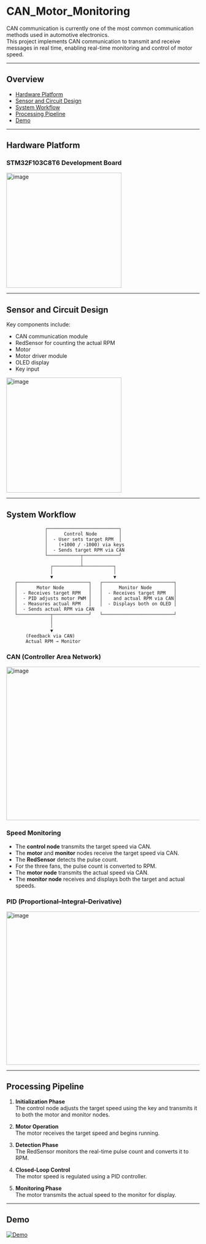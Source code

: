 # CAN_Motor_Monitoring
CAN communication is currently one of the most common communication methods used in automotive electronics.  
This project implements CAN communication to transmit and receive messages in real time, enabling real-time monitoring and control of motor speed.

---

## Overview
- [Hardware Platform](#hardware-platform)
- [Sensor and Circuit Design](#sensor-and-circuit-design)
- [System Workflow](#system-workflow)
- [Processing Pipeline](#processing-pipeline)
- [Demo](#demo)

---

## Hardware Platform

### STM32F103C8T6 Development Board  
<img width="300" height="300" alt="image" src="https://github.com/user-attachments/assets/aa7097f9-7a91-48aa-a5fe-5a4d830a329f" />

---

## Sensor and Circuit Design

Key components include:
- CAN communication module  
- RedSensor for counting the actual RPM  
- Motor  
- Motor driver module  
- OLED display  
- Key input  

<img width="300" height="300" alt="image" src="https://github.com/user-attachments/assets/4a4441ff-9b04-4706-97bb-04badf1ea1a3" />

---

## System Workflow

```
              ┌──────────────────────────┐
              │      Control Node        │
              │  - User sets target RPM  │
              │    (+1000 / -1000) via keys
              │  - Sends target RPM via CAN
              └────────────┬─────────────┘
                           │
                ┌──────────┴───────────┐
                │                      │
                ▼                      ▼
   ┌──────────────────────────┐   ┌──────────────────────────┐
   │       Motor Node         │   │      Monitor Node        │
   │  - Receives target RPM   │   │  - Receives target RPM   │
   │  - PID adjusts motor PWM │   │    and actual RPM via CAN│
   │  - Measures actual RPM   │   │  - Displays both on OLED │
   │  - Sends actual RPM via CAN
   └────────────┬─────────────┘   └──────────────────────────┘
                │
                │
                ▼
       (Feedback via CAN)
       Actual RPM → Monitor
```


### CAN (Controller Area Network)
<img width="600" height="400" alt="image" src="https://github.com/user-attachments/assets/e247591e-3e25-4d7a-b4f2-890aa4cdaa7f" />

### Speed Monitoring
- The **control node** transmits the target speed via CAN.  
- The **motor** and **monitor** nodes receive the target speed via CAN.  
- The **RedSensor** detects the pulse count.  
- For the three fans, the pulse count is converted to RPM.  
- The **motor node** transmits the actual speed via CAN.  
- The **monitor node** receives and displays both the target and actual speeds.

### PID (Proportional–Integral–Derivative)
<img width="600" height="400" alt="image" src="https://github.com/user-attachments/assets/f2104576-5ba6-4886-9b86-deb1f6a0e455" />

---

## Processing Pipeline

1. **Initialization Phase**  
   The control node adjusts the target speed using the key and transmits it to both the motor and monitor nodes.

2. **Motor Operation**  
   The motor receives the target speed and begins running.

3. **Detection Phase**  
   The RedSensor monitors the real-time pulse count and converts it to RPM.

4. **Closed-Loop Control**  
   The motor speed is regulated using a PID controller.

5. **Monitoring Phase**  
   The motor transmits the actual speed to the monitor for display.
---

## Demo
[![Demo](https://img.youtube.com/vi/LiPS_F5W8KQ/hqdefault.jpg)](https://youtube.com/shorts/LiPS_F5W8KQ?si=GE4byRCfGZH5ECCj)
